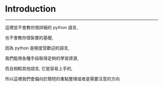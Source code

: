 # Introduction
---
這裡並不會教你很詳細的 python 語言,

也不會教你很紮實的基礎,

因為 python 是極度受歡迎的語言,

我們能用各種手段取得足夠的學習資源,

而且相較其他語言, 它是容易上手的,

所以這裡我們會偏向於簡短的重點整理或者是需要注意的方向

